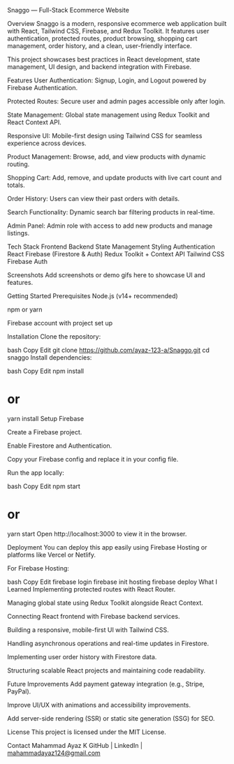 Snaggo — Full-Stack Ecommerce Website

Overview
Snaggo is a modern, responsive ecommerce web application built with React, Tailwind CSS, Firebase, and Redux Toolkit. It features user authentication, protected routes, product browsing, shopping cart management, order history, and a clean, user-friendly interface.

This project showcases best practices in React development, state management, UI design, and backend integration with Firebase.

Features
User Authentication: Signup, Login, and Logout powered by Firebase Authentication.

Protected Routes: Secure user and admin pages accessible only after login.

State Management: Global state management using Redux Toolkit and React Context API.

Responsive UI: Mobile-first design using Tailwind CSS for seamless experience across devices.

Product Management: Browse, add, and view products with dynamic routing.

Shopping Cart: Add, remove, and update products with live cart count and totals.

Order History: Users can view their past orders with details.

Search Functionality: Dynamic search bar filtering products in real-time.

Admin Panel: Admin role with access to add new products and manage listings.

Tech Stack
Frontend	Backend	State Management	Styling	Authentication
React	Firebase (Firestore & Auth)	Redux Toolkit + Context API	Tailwind CSS	Firebase Auth

Screenshots
Add screenshots or demo gifs here to showcase UI and features.

Getting Started
Prerequisites
Node.js (v14+ recommended)

npm or yarn

Firebase account with project set up

Installation
Clone the repository:

bash
Copy
Edit
git clone https://github.com/ayaz-123-a/Snaggo.git
cd snaggo
Install dependencies:

bash
Copy
Edit
npm install
# or
yarn install
Setup Firebase

Create a Firebase project.

Enable Firestore and Authentication.

Copy your Firebase config and replace it in your config file.

Run the app locally:

bash
Copy
Edit
npm start
# or
yarn start
Open http://localhost:3000 to view it in the browser.

Deployment
You can deploy this app easily using Firebase Hosting or platforms like Vercel or Netlify.

For Firebase Hosting:

bash
Copy
Edit
firebase login
firebase init hosting
firebase deploy
What I Learned
Implementing protected routes with React Router.

Managing global state using Redux Toolkit alongside React Context.

Connecting React frontend with Firebase backend services.

Building a responsive, mobile-first UI with Tailwind CSS.

Handling asynchronous operations and real-time updates in Firestore.

Implementing user order history with Firestore data.

Structuring scalable React projects and maintaining code readability.

Future Improvements
Add payment gateway integration (e.g., Stripe, PayPal).

Improve UI/UX with animations and accessibility improvements.

Add server-side rendering (SSR) or static site generation (SSG) for SEO.

License
This project is licensed under the MIT License.

Contact
Mahammad Ayaz K
GitHub | LinkedIn | mahammadayaz124@gmail.com
